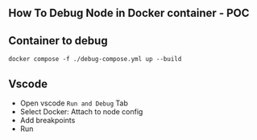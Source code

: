 ## How To Debug Node in Docker container - POC


## Container to debug
```docker compose -f ./debug-compose.yml up --build```

## Vscode 

- Open vscode `Run and Debug`  Tab
- Select  Docker: Attach to node config
- Add breakpoints 
- Run 

